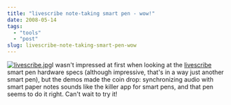 ```yaml
---
title: "livescribe note-taking smart pen - wow!"
date: 2008-05-14
tags: 
  - "tools"
  - "post"
slug: livescribe-note-taking-smart-pen-wow
---
```


[![livescribe.jpg](/assets/images/imageslivescribe.jpg)](http://www.livescribe.com)I wasn't impressed at first when looking at the [livescribe](http://www.livescribe.com/) smart pen hardware specs (although impressive, that's in a way just another smart pen), but the demos made the coin drop: synchronizing audio with smart paper notes sounds like the killer app for smart pens, and that pen seems to do it right. Can't wait to try it!

